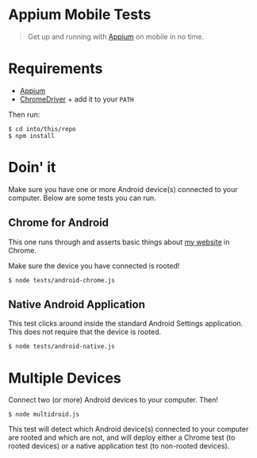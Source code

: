 # Appium Mobile Tests

> Get up and running with [Appium](https://github.com/appium/appium) on mobile in no time.

# Requirements

 * [Appium](https://github.com/appium/appium)
 * [ChromeDriver](https://code.google.com/p/chromedriver/downloads/list) + add it to your `PATH`

Then run:

    $ cd into/this/repo
    $ npm install

# Doin' it

Make sure you have one or more Android device(s) connected to your computer. Below are some tests you can run.

## Chrome for Android

This one runs through and asserts basic things about [my website](http://filmaj.ca) in Chrome.

Make sure the device you have connected is rooted!

    $ node tests/android-chrome.js

## Native Android Application

This test clicks around inside the standard Android Settings application. This does not require that the device is rooted.

    $ node tests/android-native.js

# Multiple Devices

Connect two (or more) Android devices to your computer. Then!

    $ node multidroid.js

This test will detect which Android device(s) connected to your computer are rooted and which are not, and will deploy
either a Chrome test (to rooted devices) or a native application test (to non-rooted devices).
